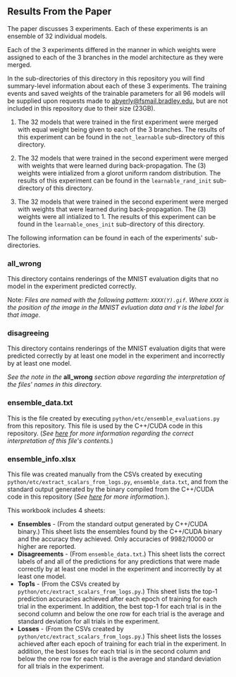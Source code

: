 ## Results From the Paper

The paper discusses 3 experiments.
Each of these experiments is an ensemble of 32 individual models.

Each of the 3 experiments differed in the manner in which weights were assigned to each of the 3 branches in the model architecture as they were merged.

In the sub-directories of this directory in this repository you will find summary-level information about each of these 3 experiments.
The training events and saved weights of the trainable parameters for all 96 models will be supplied upon requests made to abyerly@fsmail.bradley.edu, but are not included in this repository due to their size (23GB).

1. The 32 models that were trained in the first experiment were merged with equal weight being given to each of the 3 branches.  The results of this experiment can be found in the ``not_learnable`` sub-directory of this directory.

2. The 32 models that were trained in the second experiment were merged with weights that were learned during back-propagation.  The (3) weights were intialized from a glorot uniform random distribution.  The results of this experiment can be found in the ``learnable_rand_init`` sub-directory of this directory.

3. The 32 models that were trained in the second experiment were merged with weights that were learned during back-propagation.  The (3) weights were all intialized to 1.  The results of this experiment can be found in the ``learnable_ones_init`` sub-directory of this directory.

The following information can be found in each of the experiments' sub-directories.

### all_wrong
This directory contains renderings of the MNIST evaluation digits that no model in the experiment predicted correctly.

Note: _Files are named with the following pattern: ``XXXX(Y).gif``.  Where ``XXXX`` is the position of the image in the MNIST evluation data and ``Y`` is the label for that image._

### disagreeing
This directory contains renderings of the MNIST evaluation digits that were predicted correctly by at least one model in the experiment and incorrectly by at least one model.

_See the note in the_ **all_wrong** _section above regarding the interpretation of the files' names in this directory._

### ensemble_data.txt
This is the file created by executing ``python/etc/ensemble_evaluations.py`` from this repository.
This file is used by the C++/CUDA code in this repository. (_See [here](../C%2B%2B) for more information regarding the correct interpretation of this file's contents._)

### ensemble_info.xlsx
This file was created manually from the CSVs created by executing ``python/etc/extract_scalars_from_logs.py``, ``ensemble_data.txt``, and from the standard output generated by the binary compiled from the C++/CUDA code in this repository (_See [here](../C%2B%2B) for more information._).

This workbook includes 4 sheets:
- **Ensembles** - (From the standard output generated by C++/CUDA binary.)  This sheet lists the ensembles found by the C++/CUDA binary and the accuracy they achieved.  Only accuracies of 9982/10000 or higher are reported.
- **Disagreements** - (From ``ensemble_data.txt``.)  This sheet lists the correct labels of and all of the predictions for any predictions that were made correctly by at least one model in the experiment and incorrectly by at least one model.
- **Top1s** - (From the CSVs created by ``python/etc/extract_scalars_from_logs.py``.) This sheet lists the top-1 prediction accuracies achieved after each epoch of training for each trial in the experiment.  In addition, the best top-1 for each trial is in the second column and below the one row for each trial is the average and standard deviation for all trials in the experiment.
- **Losses** - (From the CSVs created by ``python/etc/extract_scalars_from_logs.py``.) This sheet lists the losses achieved after each epoch of training for each trial in the experiment.  In addition, the best losses for each trial is in the second column and below the one row for each trial is the average and standard deviation for all trials in the experiment.
